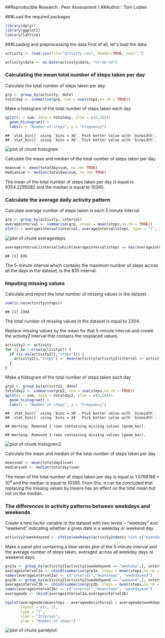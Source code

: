 ##Reproducible Research : Peer Assessment 1
##Author : Tom Luijten

###Load the required packages

```r
library(dplyr)
library(ggplot2)
library(lattice)
```

###Loading and preprocessing the data
First of all, let's load the data:

```r
activity <- read.csv(file="activity.csv", header=TRUE, sep=",")
```


```r
activity$date <- as.Date(activity$date, "%Y-%m-%d") 
```

### Calculating the mean total number of steps taken per day
Calculate the total number of steps taken per day

```r
grp <- group_by(activity, date)
totalday <- summarise(grp, sum = sum(steps,na.rm = TRUE))
```

Make a histogram of the total number of steps taken each day

```r
qplot(x = sum, data = totalday, ylim = c(0,10))+
  geom_histogram() +
  labs(x = "Number of steps", y = "Frequency")
```

```
## `stat_bin()` using `bins = 30`. Pick better value with `binwidth`.
## `stat_bin()` using `bins = 30`. Pick better value with `binwidth`.
```

![plot of chunk histogram](figure/histogram-1.png)

Calculate the mean and median of the total number of steps taken per day

```r
meansum <- mean(totalday$sum, na.rm= TRUE)
mediansum <- median(totalday$sum, na.rm= TRUE)
```
The mean of the total number of steps taken per day is equal to 9354.2295082 and the median is equal to 10395.

### Calculate the average daily activity pattern
Calculate average number of steps taken in each 5 minute interval

```r
grp <- group_by(activity, interval)
averageinterval <- summarise(grp, steps = mean(steps,na.rm = TRUE))
plot(x = averageinterval$interval, averageinterval$steps, type = "l", xlab =  "5-minute interval", ylab = "Average number of steps")
```

![plot of chunk averagesteps](figure/averagesteps-1.png)

```r
averageinterval$interval[which(averageinterval$steps == max(averageinterval$steps))]
```

```
## [1] 835
```
The 5-minute interval which contains the maximum number of steps across all the days in the dataset, is the 835 interval.

### Imputing missing values
Calculate and report the total number of missing values in the dataset

```r
sum(is.na(activity$steps))
```

```
## [1] 2304
```
The total number of missing values in the dataset is equal to 2304.

Replace missing values by the mean for that 5-minute interval and create the activity2 interval that contains the resplaced values.

```r
activity2 <- activity
for (i in 1:nrow(activity2)) {
  if (is.na(activity2[i,"steps"])) {
    activity2[i,"steps"] <- mean(activity[activity2$interval == activity2[i,"interval"],"steps"],na.rm = TRUE)
  }
}
```

Make a histogram of the total number of steps taken each day

```r
grp2 <- group_by(activity2, date)
totalday2 <- summarise(grp2, sum = sum(steps,na.rm = TRUE))
qplot(x = sum, data = totalday2, ylim = c(0,10))+
  geom_histogram() +
  labs(x = "Number of steps", y = "Frequency")
```

```
## `stat_bin()` using `bins = 30`. Pick better value with `binwidth`.
## `stat_bin()` using `bins = 30`. Pick better value with `binwidth`.
```

```
## Warning: Removed 1 rows containing missing values (geom_bar).

## Warning: Removed 1 rows containing missing values (geom_bar).
```

![plot of chunk histogram2](figure/histogram2-1.png)

Calculate the mean and median of the total number of steps taken per day

```r
meansum2 <- mean(totalday2$sum)
mediansum2 <- median(totalday$sum)
```
The mean of the total number of steps taken per day is equal to 1.0766189 &times; 10<sup>4</sup> and the median is equal to 10395.
From this, it can be concluded that replacing the missing values by means has an effect on the total mean but not on the median. 

### The differences in activity patterns between weekdays and weekends
Create a new factor variable in the dataset with two levels – “weekday” and “weekend” indicating whether a given date is a weekday or weekend day.

```r
activity2$weekdayend <- ifelse(weekdays(activity2$date) %in% c("maandag","dinsdag","woensdag","donderdag","vrijdag"), "weekday", "weekend")
```

Make a panel plot containing a time series plot of the 5-minute interval and the average number of steps taken, averaged across all weekday days or weekend days.

```r
grp3a <- group_by(activity2[activity2$weekdayend == "weekday",], interval)
averageinterval3a <- cbind(summarise(grp3a, steps = mean(steps,na.rm = TRUE)),"weekday")
names(averageinterval3a) <- c("interval","meansteps", "weekdayend")
grp3b <- group_by(activity2[activity2$weekdayend == "weekend",], interval)
averageinterval3b <- cbind(summarise(grp3b, steps = mean(steps,na.rm = TRUE)),"weekend")
names(averageinterval3b) <- c("interval","meansteps", "weekdayend")
averagewde <- rbind(averageinterval3a,averageinterval3b)

xyplot(averagewde$meansteps ~ averagewde$interval | averagewde$weekdayend, 
       layout = c(1, 2), 
       type = "l", 
       xlab = "Interval", 
       ylab = "Number of steps")
```

![plot of chunk panelplot](figure/panelplot-1.png)
